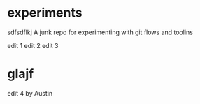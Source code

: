 experiments
===========


sdfsdflkj
A junk repo for experimenting with git flows and toolins

edit 1
edit 2
edit 3

glajf
=======
edit 4 by Austin

